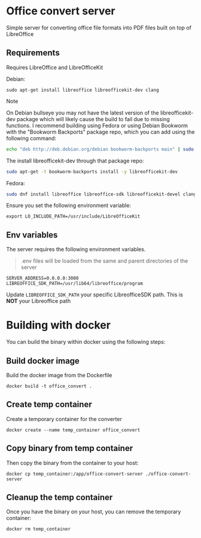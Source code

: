 # Office convert server 

Simple server for converting office file formats into PDF files built on top of LibreOffice

## Requirements

Requires LibreOffice and LibreOfficeKit

Debian:

```
sudo apt-get install libreoffice libreofficekit-dev clang
```
> [!NOTE]
> On Debian bullseye you may not have the latest version of the libreofficekit-dev package which will likely cause the build to fail due to missing functions. I recommend building using Fedora or using Debian Bookworm with the "Bookworm Backports" package repo, which you can add using the following command:
> ```sh
> echo "deb http://deb.debian.org/debian bookworm-backports main" | sudo tee /etc/apt/sources.list.d/bookworm-backports.list > /dev/null 
> ```
> The install libreofficekit-dev through that package repo:
> ```sh
> sudo apt-get -t bookworm-backports install -y libreofficekit-dev
> ```

Fedora:

```sh
sudo dnf install libreoffice libreoffice-sdk libreofficekit-devel clang
```

Ensure you set the following environment variable:

```
export LO_INCLUDE_PATH=/usr/include/LibreOfficeKit
```

## Env variables
 
The server requires the following environment variables. 

> .env files will be loaded from the same and parent directories of the server

```
SERVER_ADDRESS=0.0.0.0:3000
LIBREOFFICE_SDK_PATH=/usr/lib64/libreoffice/program
```

Update `LIBREOFFICE_SDK_PATH` your specific LibreofficeSDK path. This is **NOT** your Libreoffice path

# Building with docker

You can build the binary within docker using the following steps:

## Build docker image

Build the docker image from the Dockerfile

```
docker build -t office_convert .
```

## Create temp container

Create a temporary container for the converter

```
docker create --name temp_container office_convert
```

## Copy binary from temp container

Then copy the binary from the container to your host:

```
docker cp temp_container:/app/office-convert-server ./office-convert-server
```

## Cleanup the temp container

Once you have the binary on your host, you can remove the temporary container:

```
docker rm temp_container
```